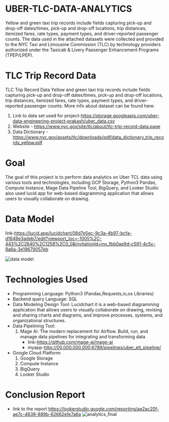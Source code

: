# UBER-TLC-DATA-ANALYTICS
Yellow and green taxi trip records include fields capturing pick-up and drop-off dates/times, pick-up and drop-off locations, trip distances, itemized fares, rate types, payment types, and driver-reported passenger counts. The data used in the attached datasets were collected and provided to the NYC Taxi and Limousine Commission (TLC) by technology providers authorized under the Taxicab & Livery Passenger Enhancement Programs (TPEP/LPEP). 

# TLC Trip Record Data
TLC Trip Record Data Yellow and green taxi trip records include fields capturing pick-up and drop-off dates/times, pick-up and drop-off locations, trip distances, itemized fares, rate types, payment types, and driver-reported passenger counts.
More info about dataset can be found here:
  1. Link to data set used for project-https://storage.googleapis.com/uber-data-engineering-project-prakash/uber_data.csv
  2. Website - https://www.nyc.gov/site/tlc/about/tlc-trip-record-data.page
  3. Data Dictionary - https://www.nyc.gov/assets/tlc/downloads/pdf/data_dictionary_trip_records_yellow.pdf

# Goal
The goal of this project is to perform data analytics on Uber TCL data using various tools and technologies, including GCP Storage, Python3 Pandas, Compute Instance, Mage Data Pipeline Tool, BigQuery, and Looker Studio also used lucid app for web-based diagramming application that allows users to visually collaborate on drawing.

# Data Model 
link-https://lucid.app/lucidchart/08d7e5ec-9c3a-4b97-bcfa-d1848e3adeb7/edit?viewport_loc=-1005%2C-443%2C2640%2C1258%2C0_0&invitationId=inv_fbb0ae9d-c591-4c5c-9a6a-3e19679057eb

![data model](https://github.com/prakashzhaa/UBER-TLC-DATA-ANALYTICS/assets/73091946/792d2f8c-3ea5-4fbc-8561-c64a8f873cec)

# Technologies Used

* Programming Language: Python3 (Pandas,Requests,io,os Libraries)
* Backend query Language: SQL
* Data Modeling Design Tool: Lucidchart
         it is a web-based diagramming application that allows users to visually collaborate on drawing, revising and sharing charts and 
        diagrams, and improve processes, systems, and organizational structures.
* Data Pipelining Tool:
  1. Mage Ai:   The modern replacement for Airflow. Build, run, and manage data pipelines for integrating and transforming data
     * link-https://github.com/mage-ai/mage-ai
     * myapp-http://00.000.000.000:6789/pipelines/uber_etl_pipeline/
* Google Cloud Platform:
  1. Google Storage
  2. Compute Instance
  3. BigQuery
  4. Looker Studio

# Conclusion Report
  * link to the report https://lookerstudio.google.com/reporting/ae2ac20f-ae7c-4639-889b-62662efe7a6a
![analytics_final](https://github.com/prakashzhaa/UBER-TLC-DATA-ANALYTICS/assets/73091946/95de6010-74bd-485c-af92-a6fb9c65b9e9)

     

